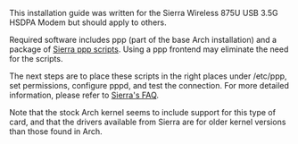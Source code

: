 This installation guide was written for the Sierra Wireless 875U USB 3.5G HSDPA Modem but should apply to others.

Required software includes ppp (part of the base Arch installation) and a package of [Sierra ppp scripts](http://www.sierrawireless.com/resources/support/Software/Linux/ppp-scripts.tar.gz). Using a ppp frontend may eliminate the need for the scripts.

The next steps are to place these scripts in the right places under /etc/ppp, set permissions, configure pppd, and test the connection. For more detailed information, please refer to [Sierra's FAQ](http://www.sierrawireless.com/faq/ShowFAQ.aspx?ID=607).

Note that the stock Arch kernel seems to include support for this type of card, and that the drivers available from Sierra are for older kernel versions than those found in Arch.